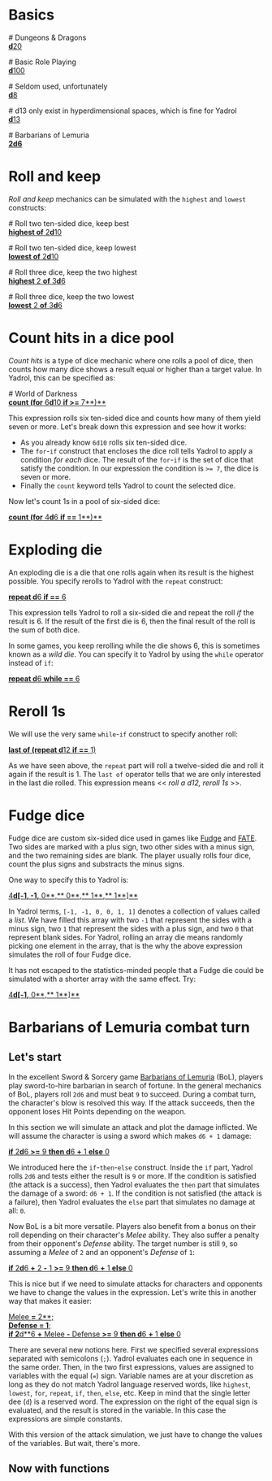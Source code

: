 # Basics


<div class="yadrol-code" markdown="1">

<span class="yadrol-comment"># Dungeons &amp; Dragons</span>
<br>
[**d**20](http://localhost:8080/yadrol-web?run=true&expression-string=d20)

<span class="yadrol-comment"># Basic Role Playing</span>
<br>
[**d**100](http://localhost:8080/yadrol-web?run=true&expression-string=d100)

<span class="yadrol-comment"># Seldom used, unfortunately</span>
<br>
[**d**8](http://localhost:8080/yadrol-web?run=true&expression-string=d8)

<span class="yadrol-comment"># d13 only exist in hyperdimensional spaces, which is fine for Yadrol</span>
<br>
[**d**13](http://localhost:8080/yadrol-web?run=true&expression-string=d13)

<span class="yadrol-comment"># Barbarians of Lemuria</span>
<br>
[**2d6**](http://localhost:8080/yadrol-web?run=true&expression-string=2d6)

</div>

# Roll and keep

*Roll and keep* mechanics can be simulated with the `highest` and
`lowest` constructs:

<div class="yadrol-code" markdown="1">

<span class="yadrol-comment"># Roll two ten-sided dice, keep best</span>
<br>
[**highest of** 2**d**10](http://localhost:8080/yadrol-web?run=true&expression-string=highest%20of%202d10)

<span class="yadrol-comment"># Roll two ten-sided dice, keep lowest</span>
<br>
[**lowest of** 2**d**10](http://localhost:8080/yadrol-web?run=true&expression-string=lowest%20of%202d10)

<span class="yadrol-comment"># Roll three dice, keep the two highest</span>
<br>
[**highest** 2 **of** 3**d**6](http://localhost:8080/yadrol-web?run=true&expression-string=highest%202%20of%203d6)

<span class="yadrol-comment"># Roll three dice, keep the two lowest</span>
<br>
[**lowest** 2 **of** 3**d**6](http://localhost:8080/yadrol-web?run=true&expression-string=lowest%202%20of%203d6)

</div>

# Count hits in a dice pool

*Count hits* is a type of dice mechanic where one rolls a pool of dice,
then counts how many dice shows a result equal or higher than a target
value. In Yadrol, this can be specified as:


<div class="yadrol-code" markdown="1">

<span class="yadrol-comment"># World of Darkness</span>
<br>
[**count (for** 6**d**10 **if >=** 7**)**](http://localhost:8080/yadrol-web?run=true&expression-string=count%20%28for%206d10%20if%20>%3D%207%29)

</div>

This expression rolls six ten-sided dice and counts how many of them yield seven or more.
Let's break down this expression and see how it works:
* As you already know `6d10` rolls six ten-sided dice.
* The `for`-`if` construct that encloses the dice roll tells Yadrol to apply a condition *for each* dice. The result of the `for`-`if` is the set of dice that satisfy the condition. In our expression the condition is `>= 7`, the dice is seven or more.
* Finally the <code>count</code> keyword tells Yadrol to count the selected dice.

Now let's count 1s in a pool of six-sided dice:

<div class="yadrol-code" markdown="1">

[**count (for** 4**d**6 **if ==** 1**)**](http://localhost:8080/yadrol-web?run=true&expression-string=count%20%28for%204d6%20if%20%3D%3D%201%29)

</div>




# Exploding die

An exploding die is a die that one rolls again when its result is the highest possible.
You specify rerolls to Yadrol with the `repeat` construct:

<div class="yadrol-code" markdown="1">

[**repeat d**6 **if ==** 6](http://localhost:8080/yadrol-web?run=true&expression-string=repeat%20d6%20if%20%3D%3D%206)

</div>

This expression tells Yadrol to roll a six-sided die and repeat the roll *if* the result is 6.
If the result of the first die is 6, then the final result of the roll is the sum of both dice.

In some games, you keep rerolling while the die shows 6, this is sometimes known as a *wild die*.
You can specify it to Yadrol by using the `while` operator instead of `if`:

<div class="yadrol-code" markdown="1">

[**repeat d**6 **while ==** 6](http://localhost:8080/yadrol-web?run=true&expression-string=repeat%20d6%20while%20%3D%3D%206)

</div>

# Reroll 1s

We will use the very same <code>while</code>-<code>if</code> construct to specify another roll:

<div class="yadrol-code" markdown="1">

[**last of (repeat d**12 **if ==** 1)](http://localhost:8080/yadrol-web?run=true&expression-string=last%20of%20%28repeat%20d12%20if%20%3D%3D%201%29)

</div>

As we have seen above, the `repeat` part will roll a twelve-sided die and roll it again if the result is 1.
The `last of` operator tells that we are only interested in the last die rolled.
This expression means << _roll a d12, reroll 1s_ >>.

# Fudge dice

Fudge dice are custom six-sided dice used in games like [Fudge](XXX) and [FATE](XXX).
Two sides are marked with a plus sign, two other sides with a minus sign, and the two remaining sides are blank.
The player usually rolls four dice, count the plus signs and substracts the minus signs.

One way to specify this to Yadrol is:

<div class="yadrol-code" markdown="1">

[4**d[-**1**, -**1**,** 0**,** 0**,** 1**,** 1**]**](http://localhost:8080/yadrol-web?run=true&expression-string=4d%5B-1%2C%20-1%2C%200%2C%200%2C%201%2C%201%5D)

</div>

In Yadrol terms, `[-1, -1, 0, 0, 1, 1]` denotes a collection of values called a *list*.
We have filled this array with two `-1` that represent the sides with a minus sign, two `1` that represent the sides with a plus sign, and two `0` that represent blank sides.
For Yadrol, rolling an array die means randomly picking one element in the array, that is the why the above expression simulates the roll of four Fudge dice.

It has not escaped to the statistics-minded people that a Fudge die could be simulated with a shorter array with the same effect.
Try:

<div class="yadrol-code" markdown="1">

[4**d[-**1**,** 0**,** 1**]**](http://localhost:8080/yadrol-web?run=true&expression-string=4d%5B-1%2C%200%2C%201%5D)

</div>


# Barbarians of Lemuria combat turn

## Let's start

In the excellent Sword & Sorcery game [Barbarians of Lemuria](XXX) (BoL), players play sword-to-hire barbarian in search of fortune.
In the general mechanics of BoL, players roll `2d6` and must beat `9` to succeed.
During a combat turn, the character's blow is resolved this way.
If the attack succeeds, then the opponent loses Hit Points depending on the weapon.

In this section we will simulate an attack and plot the damage inflicted.
We will assume the character is using a sword which makes `d6 + 1` damage:

<div class="yadrol-code" markdown="1">

[**if** 2**d**6 **>=** 9 **then d**6 **+** 1 **else** 0](http://localhost:8080/yadrol-web?run=true&expression-string=if%202d6%20>%3D%209%20then%20d6%20%2B%201%20else%200)

</div>

We introduced here the `if`-`then`-`else` construct.
Inside the `if` part, Yadrol rolls `2d6` and tests either the result is `9` or more.
If the condition is satisfied (the attack is a success), then Yadrol evaluates the `then` part that simulates the damage of a sword: `d6 + 1`.
If the condition is not satisfied (the attack is a failure), then Yadrol evaluates the `else` part that simulates no damage at all: `0`.

Now BoL is a bit more versatile.
Players also benefit from a bonus on their roll depending on their character's _Melee_ ability.
They also suffer a penalty from their opponent's _Defense_ ability.
The target number is still `9`, so assuming a _Melee_ of `2` and an opponent's _Defense_ of `1`:

<div class="yadrol-code" markdown="1">

[**if** 2**d**6 **+** 2 **-** 1 **>=** 9 **then d**6 **+** 1 **else** 0](http://localhost:8080/yadrol-web?run=true&expression-string=if%202d6%20%2B%202%20-%201%20>%3D%209%20then%20d6%20%2B%201%20else%200)

</div>

This is nice but if we need to simulate attacks for characters and opponents we have to change the values in the expression.
Let's write this in another way that makes it easier:

<div class="yadrol-code" markdown="1">

[Melee **=** 2**;**<br>
Defense **=** 1**;**<br>
**if** 2**d**6 **+** Melee **-** Defense **>=** 9 **then d**6 **+** 1 **else** 0](http://localhost:8080/yadrol-web?run=true&expression-string=Melee%20%3D%202;%0ADefense%20%3D%201;%0Aif%202d6%20+%20Melee%20-%20Defense%20>%3D%209%20then%20d6%20%2B%201%20else%200)

</div>

There are several new notions here.
First we specified several expressions separated with semicolons (`;`).
Yadrol evaluates each one in sequence in the same order.
Then, in the two first expressions, values are assigned to variables with the equal (`=`) sign.
Variable names are at your discretion as long as they do not match Yadrol language reserved words, like `highest`, `lowest`, `for`, `repeat`, `if`, `then`, `else`, etc.
Keep in mind that the single letter dee (`d`) is a reserved word.
The expression on the right of the equal sign is evaluated, and the result is stored in the variable.
In this case the expressions are simple constants.

With this version of the attack simulation, we just have to change the values of the variables.
But wait, there's more.

## Now with functions

